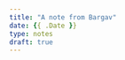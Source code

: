 ```yaml
---
title: "A note from Bargav"
date: {{ .Date }}
type: notes
draft: true
---
```

[comment]: # (A note is any quick thought, quote, one-liners or a simple tweet. )
